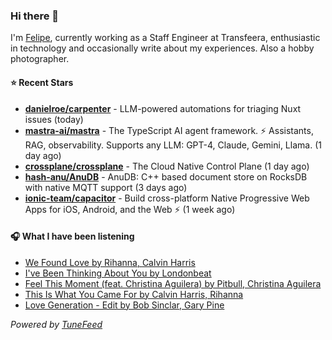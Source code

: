 ### Hi there 👋

I'm [Felipe](https://felipevm.com), currently working as a Staff Engineer at Transfeera, enthusiastic in technology and occasionally write about my experiences. Also a hobby photographer.

#### ⭐ Recent Stars
- **[danielroe/carpenter](https://github.com/danielroe/carpenter)** - LLM-powered automations for triaging Nuxt issues (today)
- **[mastra-ai/mastra](https://github.com/mastra-ai/mastra)** - The TypeScript AI agent framework. ⚡ Assistants, RAG, observability. Supports any LLM: GPT-4, Claude, Gemini, Llama. (1 day ago)
- **[crossplane/crossplane](https://github.com/crossplane/crossplane)** - The Cloud Native Control Plane (1 day ago)
- **[hash-anu/AnuDB](https://github.com/hash-anu/AnuDB)** - AnuDB: C&#43;&#43; based document store on RocksDB with native MQTT support (3 days ago)
- **[ionic-team/capacitor](https://github.com/ionic-team/capacitor)** - Build cross-platform Native Progressive Web Apps for iOS, Android, and the Web ⚡️ (1 week ago)

#### 🎧 What I have been listening
- [We Found Love by Rihanna, Calvin Harris](https://open.spotify.com/track/6qn9YLKt13AGvpq9jfO8py)
- [I&#39;ve Been Thinking About You by Londonbeat](https://open.spotify.com/track/50PeqUz1BjMw9ayNTk5O4d)
- [Feel This Moment (feat. Christina Aguilera) by Pitbull, Christina Aguilera](https://open.spotify.com/track/0Hf4aIJpsN4Os2f0y0VqWl)
- [This Is What You Came For by Calvin Harris, Rihanna](https://open.spotify.com/track/0azC730Exh71aQlOt9Zj3y)
- [Love Generation - Edit by Bob Sinclar, Gary Pine](https://open.spotify.com/track/7iee007QypdrTXbLVF5KuF)

_Powered by [TuneFeed](https://tunefeed.app?ref=github.com)_
